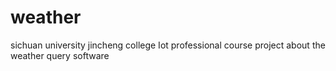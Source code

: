 # weather
sichuan university jincheng college Iot professional course project about the weather query software
